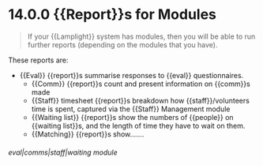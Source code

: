 # 14.0.0 {{Report}}s for Modules

>If your {{Lamplight}} system has modules, then you will be able to run further reports (depending on the modules that you have).

These reports are:

* {{Eval}} {{report}}s summarise responses to {{eval}} questionnaires.
  * {{Comm}} {{report}}s count and present information on {{comm}}s made
  * {{Staff}} timesheet {{report}}s breakdown how {{staff}}/volunteers time is spent, captured via the {{Staff}} Management module 
  * {{Waiting list}} {{report}}s show the numbers of {{people}} on {{waiting list}}s, and the length of time they have to wait on them.
  * {{Matching}} {{report}}s show.......



###### eval|comms|staff|waiting module
